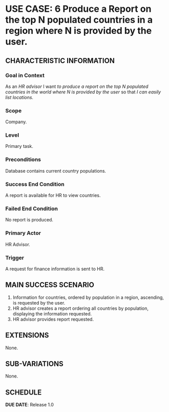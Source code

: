 # USE CASE: 6 Produce a Report on the top N populated countries in a region where N is provided by the user.

## CHARACTERISTIC INFORMATION

### Goal in Context

As an *HR advisor* I want *to produce a report on the top N populated countries in the world where N is provided by the user* so that *I can easily list locations.*

### Scope

Company.

### Level

Primary task.

### Preconditions

Database contains current country populations.

### Success End Condition

A report is available for HR to view countries.

### Failed End Condition

No report is produced.

### Primary Actor

HR Advisor.

### Trigger

A request for finance information is sent to HR.

## MAIN SUCCESS SCENARIO

1. Information for countries, ordered by population in a region, ascending, is requested by the user.
2. HR advisor creates a report ordering all countries by population, displaying the information requested.
3. HR advisor provides report requested.

## EXTENSIONS

None.

## SUB-VARIATIONS

None.

## SCHEDULE

**DUE DATE**: Release 1.0